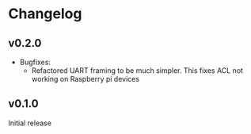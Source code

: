 # Changelog

## v0.2.0

* Bugfixes:
  * Refactored UART framing to be much simpler. 
    This fixes ACL not working on Raspberry pi devices

## v0.1.0

Initial release
